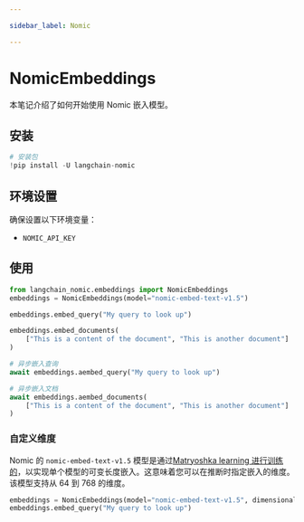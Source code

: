 ```yaml
---

sidebar_label: Nomic

---
```


# NomicEmbeddings

本笔记介绍了如何开始使用 Nomic 嵌入模型。

## 安装

```python
# 安装包
!pip install -U langchain-nomic
```

## 环境设置

确保设置以下环境变量：

- `NOMIC_API_KEY`

## 使用

```python
from langchain_nomic.embeddings import NomicEmbeddings
embeddings = NomicEmbeddings(model="nomic-embed-text-v1.5")
```

```python
embeddings.embed_query("My query to look up")
```

```python
embeddings.embed_documents(
    ["This is a content of the document", "This is another document"]
)
```

```python
# 异步嵌入查询
await embeddings.aembed_query("My query to look up")
```

```python
# 异步嵌入文档
await embeddings.aembed_documents(
    ["This is a content of the document", "This is another document"]
)
```

### 自定义维度

Nomic 的 `nomic-embed-text-v1.5` 模型是通过[Matryoshka learning 进行训练的](https://blog.nomic.ai/posts/nomic-embed-matryoshka)，以实现单个模型的可变长度嵌入。这意味着您可以在推断时指定嵌入的维度。该模型支持从 64 到 768 的维度。

```python
embeddings = NomicEmbeddings(model="nomic-embed-text-v1.5", dimensionality=256)
embeddings.embed_query("My query to look up")
```
